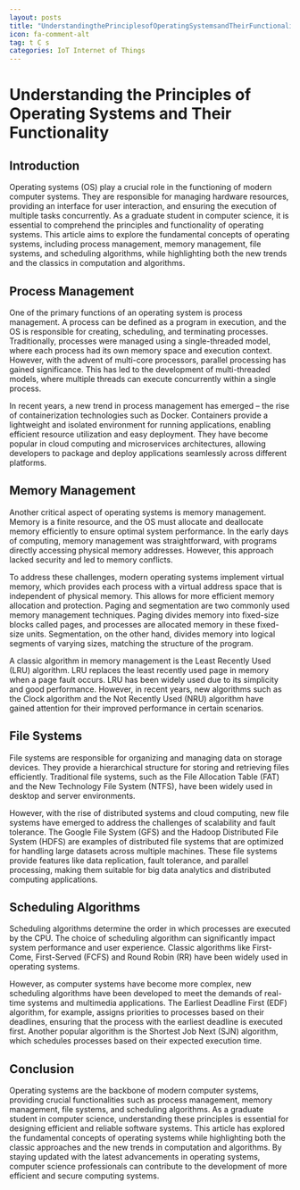 ```yaml
---
layout: posts
title: "UnderstandingthePrinciplesofOperatingSystemsandTheirFunctionality"
icon: fa-comment-alt
tag: t C s
categories: IoT Internet of Things
---
```



# Understanding the Principles of Operating Systems and Their Functionality

## Introduction
Operating systems (OS) play a crucial role in the functioning of modern computer systems. They are responsible for managing hardware resources, providing an interface for user interaction, and ensuring the execution of multiple tasks concurrently. As a graduate student in computer science, it is essential to comprehend the principles and functionality of operating systems. This article aims to explore the fundamental concepts of operating systems, including process management, memory management, file systems, and scheduling algorithms, while highlighting both the new trends and the classics in computation and algorithms.

## Process Management
One of the primary functions of an operating system is process management. A process can be defined as a program in execution, and the OS is responsible for creating, scheduling, and terminating processes. Traditionally, processes were managed using a single-threaded model, where each process had its own memory space and execution context. However, with the advent of multi-core processors, parallel processing has gained significance. This has led to the development of multi-threaded models, where multiple threads can execute concurrently within a single process.

In recent years, a new trend in process management has emerged – the rise of containerization technologies such as Docker. Containers provide a lightweight and isolated environment for running applications, enabling efficient resource utilization and easy deployment. They have become popular in cloud computing and microservices architectures, allowing developers to package and deploy applications seamlessly across different platforms.

## Memory Management
Another critical aspect of operating systems is memory management. Memory is a finite resource, and the OS must allocate and deallocate memory efficiently to ensure optimal system performance. In the early days of computing, memory management was straightforward, with programs directly accessing physical memory addresses. However, this approach lacked security and led to memory conflicts.

To address these challenges, modern operating systems implement virtual memory, which provides each process with a virtual address space that is independent of physical memory. This allows for more efficient memory allocation and protection. Paging and segmentation are two commonly used memory management techniques. Paging divides memory into fixed-size blocks called pages, and processes are allocated memory in these fixed-size units. Segmentation, on the other hand, divides memory into logical segments of varying sizes, matching the structure of the program.

A classic algorithm in memory management is the Least Recently Used (LRU) algorithm. LRU replaces the least recently used page in memory when a page fault occurs. LRU has been widely used due to its simplicity and good performance. However, in recent years, new algorithms such as the Clock algorithm and the Not Recently Used (NRU) algorithm have gained attention for their improved performance in certain scenarios.

## File Systems
File systems are responsible for organizing and managing data on storage devices. They provide a hierarchical structure for storing and retrieving files efficiently. Traditional file systems, such as the File Allocation Table (FAT) and the New Technology File System (NTFS), have been widely used in desktop and server environments.

However, with the rise of distributed systems and cloud computing, new file systems have emerged to address the challenges of scalability and fault tolerance. The Google File System (GFS) and the Hadoop Distributed File System (HDFS) are examples of distributed file systems that are optimized for handling large datasets across multiple machines. These file systems provide features like data replication, fault tolerance, and parallel processing, making them suitable for big data analytics and distributed computing applications.

## Scheduling Algorithms
Scheduling algorithms determine the order in which processes are executed by the CPU. The choice of scheduling algorithm can significantly impact system performance and user experience. Classic algorithms like First-Come, First-Served (FCFS) and Round Robin (RR) have been widely used in operating systems.

However, as computer systems have become more complex, new scheduling algorithms have been developed to meet the demands of real-time systems and multimedia applications. The Earliest Deadline First (EDF) algorithm, for example, assigns priorities to processes based on their deadlines, ensuring that the process with the earliest deadline is executed first. Another popular algorithm is the Shortest Job Next (SJN) algorithm, which schedules processes based on their expected execution time.

## Conclusion
Operating systems are the backbone of modern computer systems, providing crucial functionalities such as process management, memory management, file systems, and scheduling algorithms. As a graduate student in computer science, understanding these principles is essential for designing efficient and reliable software systems. This article has explored the fundamental concepts of operating systems while highlighting both the classic approaches and the new trends in computation and algorithms. By staying updated with the latest advancements in operating systems, computer science professionals can contribute to the development of more efficient and secure computing systems.